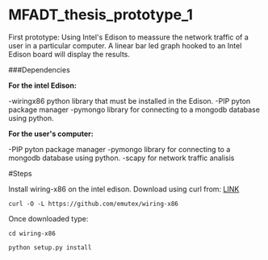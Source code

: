 MFADT_thesis_prototype_1
========================

First prototype: Using Intel's Edison to meassure the network traffic of a user in a particular computer. A linear bar led graph hooked to an Intel Edison board will display the results.

###Dependencies

__For the intel Edison:__

-wiringx86 python library that must be installed in the Edison.
-PIP pyton package manager
-pymongo library for connecting to a mongodb database using python.

__For the user's computer:__

-PIP pyton package manager
-pymongo library for connecting to a mongodb database using python.
-scapy for network traffic analisis

#Steps

Install wiring-x86 on the intel edison. Download using curl from: [LINK](https://github.com/emutex/wiring-x86)

    curl -O -L https://github.com/emutex/wiring-x86

Once downloaded type:

    cd wiring-x86

    python setup.py install
